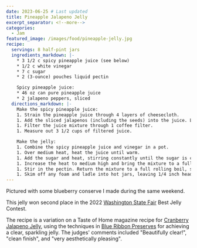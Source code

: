 ```yaml
---
date: 2023-06-25 # Last updated
title: Pineapple Jalapeno Jelly
excerpt_separator: <!--more-->
categories:
  - Jam
featured_image: /images/food/pineapple-jelly.jpg
recipe:
  servings: 8 half-pint jars
  ingredients_markdown: |-
    * 3 1/2 c spicy pineapple juice (see below)
    * 1/2 c white vinegar
    * 7 c sugar
    * 2 (3-ounce) pouches liquid pectin

    Spicy pineapple juice:
    * 46 oz can pure pineapple juice
    * 2 jalapeno peppers, sliced
  directions_markdown: |-
    Make the spicy pineapple juice:
    1. Strain the pineapple juice through 4 layers of cheesecloth.
    1. Add the sliced jalapenos (including the seeds) into the juice. Let sit for 2 minutes, then strain through a sieve. _Note:_ This will give just a hint of spicy jalapeno flavor to the jelly. The juice may taste spicy at this point, but the added sugar later mellows out the flavor quite a bit. If you want a spicier jelly, let the jalapenos sit in the juice for longer.
    1. Filter the juice mixture through 1 coffee filter.
    1. Measure out 3 1/2 cups of filtered juice.

    Make the jelly:
    1. Combine the spicy pineapple juice and vinegar in a pot.
    1. Over medium heat, heat the juice until warm.
    1. Add the sugar and heat, stirring constantly until the sugar is completely dissolved.
    1. Increase the heat to medium high and bring the mixture to a full rolling boil, stirring constantly.
    1. Stir in the pectin. Return the mixture to a full rolling boil, stirring constantly. Boil, stirring constantly, for 1 minute. Remove the pot from heat.
    1. Skim off any foam and ladle into hot jars, leaving 1/4 inch headspace. Process jars in a boiling water bath for 10 minutes.
---
```

Pictured with some blueberry conserve I made during the same weekend.

This jelly won second place in the 2022 [Washington State Fair](https://www.thefair.com/) Best Jelly Contest.
<!--more-->
The recipe is a variation on a Taste of Home magazine recipe for [Cranberry Jalapeno Jelly](https://www.tasteofhome.com/recipes/jalapeno-cranberry-jelly/),
using the techniques in [Blue Ribbon Preserves](https://www.amazon.com/Blue-Ribbon-Preserves-Award-Winning-Marmalades/dp/1557883610) for achieving a clear, sparkling jelly.
The judges' comments included "Beautifully clear!", "clean finish", and "very aesthetically pleasing".
